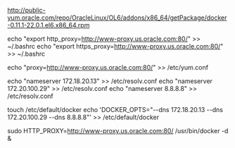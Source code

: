 http://public-yum.oracle.com/repo/OracleLinux/OL6/addons/x86_64/getPackage/docker-0.11.1-22.0.1.el6.x86_64.rpm

echo "export http_proxy=http://www-proxy.us.oracle.com:80/" >> ~/.bashrc
echo "export https_proxy=http://www-proxy.us.oracle.com:80/" >> ~/.bashrc


echo "proxy=http://www-proxy.us.oracle.com:80/" >> /etc/yum.conf

echo "nameserver 172.18.20.13" >> /etc/resolv.conf
echo "nameserver 172.20.100.29" >> /etc/resolv.conf
echo "nameserver 8.8.8.8" >> /etc/resolv.conf


touch /etc/default/docker
echo 'DOCKER_OPTS="--dns 172.18.20.13 --dns 172.20.100.29 --dns 8.8.8.8"' >> /etc/default/docker

sudo HTTP_PROXY=http://www-proxy.us.oracle.com:80/ /usr/bin/docker -d &


